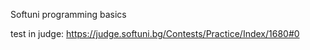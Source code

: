 

Softuni programming basics<br/>

test in judge: https://judge.softuni.bg/Contests/Practice/Index/1680#0
